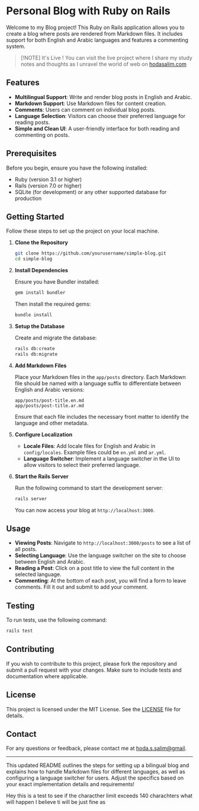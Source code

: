 # Personal Blog with Ruby on Rails

Welcome to my Blog project! This Ruby on Rails application allows you to create a blog where posts are rendered from Markdown files. It includes support for both English and Arabic languages and features a commenting system.


> [!NOTE] It's Live !
> You can visit the live project where I share my study notes and thoughts as I unravel the world of web on [hodasalim.com](https://www.hodasalim.com)

## Features

- **Multilingual Support**: Write and render blog posts in English and Arabic.
- **Markdown Support**: Use Markdown files for content creation.
- **Comments**: Users can comment on individual blog posts.
- **Language Selection**: Visitors can choose their preferred language for reading posts.
- **Simple and Clean UI**: A user-friendly interface for both reading and commenting on posts.

## Prerequisites

Before you begin, ensure you have the following installed:

- Ruby (version 3.1 or higher)
- Rails (version 7.0 or higher)
- SQLite (for development) or any other supported database for production

## Getting Started

Follow these steps to set up the project on your local machine.

1. **Clone the Repository**

   ```bash
   git clone https://github.com/yourusername/simple-blog.git
   cd simple-blog
   ```

2. **Install Dependencies**

   Ensure you have Bundler installed:

   ```bash
   gem install bundler
   ```

   Then install the required gems:

   ```bash
   bundle install
   ```

3. **Setup the Database**

   Create and migrate the database:

   ```bash
   rails db:create
   rails db:migrate
   ```

4. **Add Markdown Files**

   Place your Markdown files in the `app/posts` directory. Each Markdown file should be named with a language suffix to differentiate between English and Arabic versions:

   ```
   app/posts/post-title.en.md
   app/posts/post-title.ar.md
   ```

   Ensure that each file includes the necessary front matter to identify the language and other metadata.

5. **Configure Localization**

   - **Locale Files**: Add locale files for English and Arabic in `config/locales`. Example files could be `en.yml` and `ar.yml`.
   - **Language Switcher**: Implement a language switcher in the UI to allow visitors to select their preferred language.

6. **Start the Rails Server**

   Run the following command to start the development server:

   ```bash
   rails server
   ```

   You can now access your blog at `http://localhost:3000`.

## Usage

- **Viewing Posts**: Navigate to `http://localhost:3000/posts` to see a list of all posts.
- **Selecting Language**: Use the language switcher on the site to choose between English and Arabic.
- **Reading a Post**: Click on a post title to view the full content in the selected language.
- **Commenting**: At the bottom of each post, you will find a form to leave comments. Fill it out and submit to add your comment.

## Testing

To run tests, use the following command:

```bash
rails test
```

## Contributing

If you wish to contribute to this project, please fork the repository and submit a pull request with your changes. Make sure to include tests and documentation where applicable.

## License

This project is licensed under the MIT License. See the [LICENSE](LICENSE) file for details.

## Contact

For any questions or feedback, please contact me at [hoda.s.salim@gmail](mailto:hoda.s.salim@gmail.com).

---

This updated README outlines the steps for setting up a bilingual blog and explains how to handle Markdown files for different languages, as well as configuring a language switcher for users. Adjust the specifics based on your exact implementation details and requirements!


Hey this is a test to see if the characther limit exceeds 140 charachters what will happen I believe ti will be just fine as 